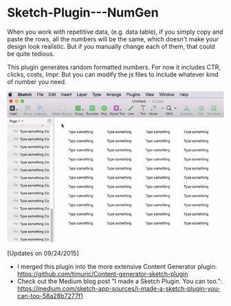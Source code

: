 # Sketch-Plugin---NumGen


When you work with repetitive data, (e.g. data table), if you simply copy and paste the rows, all the numbers will be the same, which doesn't make your design look realistic. But if you manually change each of them, that could be quite tedious.

This plugin generates random formatted numbers. For now it includes CTR, clicks, costs, Impr. But you can modify the js files to include whatever kind of number you need.

![alt tag](https://raw.githubusercontent.com/auxdesigner/Sketch-Plugin---NumGen/master/demo.gif)


[Updates on 09/24/2015] 
- I merged this plugin into the more extensive Content Generator plugin: https://github.com/timuric/Content-generator-sketch-plugin
- Check out the Medium blog post "I made a Sketch Plugin. You can too.": https://medium.com/sketch-app-sources/i-made-a-sketch-plugin-you-can-too-58a28b7277f1

